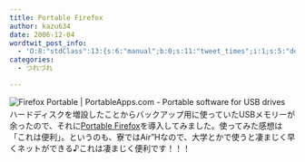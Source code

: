 ```yaml
---
title: Portable Firefox
author: kazu634
date: 2006-12-04
wordtwit_post_info:
  - 'O:8:"stdClass":13:{s:6:"manual";b:0;s:11:"tweet_times";i:1;s:5:"delay";i:0;s:7:"enabled";i:1;s:10:"separation";s:2:"60";s:7:"version";s:3:"3.7";s:14:"tweet_template";b:0;s:6:"status";i:2;s:6:"result";a:0:{}s:13:"tweet_counter";i:2;s:13:"tweet_log_ids";a:1:{i:0;i:2673;}s:9:"hash_tags";a:0:{}s:8:"accounts";a:1:{i:0;s:7:"kazu634";}}'
categories:
  - つれづれ

---
```

<div class="section">
<p>
<a href="http://portableapps.com/apps/internet/firefox_portable" onclick="__gaTracker('send', 'event', 'outbound-article', 'http://portableapps.com/apps/internet/firefox_portable', '');" target="_blank"><img align="left" alt="Firefox Portable | PortableApps.com - Portable software for USB drives" src="http://img.simpleapi.net/small/http://portableapps.com/apps/internet/firefox_portable" border="0" /></a>
</p>
  
<p>
    　ハードディスクを増設したことからバックアップ用に使っていたUSBメモリーが余ったので、それに<a href="http://portableapps.com/apps/internet/firefox_portable" onclick="__gaTracker('send', 'event', 'outbound-article', 'http://portableapps.com/apps/internet/firefox_portable', 'Portable Firefox');" target="_blank">Portable Firefox</a>を導入してみました。使ってみた感想は「これは便利」。というのも、寮ではAir&#8221;Hなので、大学とかで使うと凄まじく早くネットができる♪これは凄まじく便利です！！！
</p>
</div>
